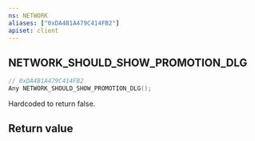 ```yaml
---
ns: NETWORK
aliases: ["0xDA4B1A479C414FB2"]
apiset: client
---
```

## NETWORK_SHOULD_SHOW_PROMOTION_DLG

```c
// 0xDA4B1A479C414FB2
Any NETWORK_SHOULD_SHOW_PROMOTION_DLG();
```

Hardcoded to return false.


## Return value

